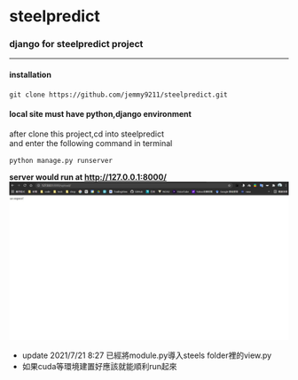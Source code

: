 # steelpredict

### django for steelpredict project
____

#### installation  
```
git clone https://github.com/jemmy9211/steelpredict.git
```

#### local site must have python,django environment  
after clone this project,cd into steelpredict  
and enter the following command in terminal  

```
python manage.py runserver
```
**server would run at http://127.0.0.1:8000/** 
![s](./screen.jpg)


* update 2021/7/21 8:27 已經將module.py導入steels folder裡的view.py  
* 如果cuda等環境建置好應該就能順利run起來  
